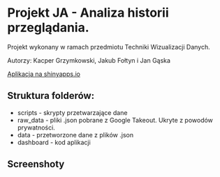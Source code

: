 # Projekt JA - Analiza historii przeglądania.
Projekt wykonany w ramach przedmiotu Techniki Wizualizacji Danych.

Autorzy: Kacper Grzymkowski, Jakub Fołtyn i Jan Gąska

[Aplikacja na shinyapps.io](http://grzymkowskik.shinyapps.io/dashboard)

## Struktura folderów:
* scripts - skrypty przetwarzające dane
* raw_data - pliki .json pobrane z Google Takeout. Ukryte z powodów prywatności.
* data - przetworzone dane z plików .json
* dashboard - kod aplikacji

## Screenshoty










